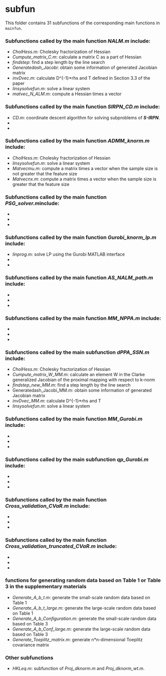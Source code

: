 # subfun
This folder contains 31 subfunctions of the corresponding main functions in `mainfun`.
### Subfunctions called by the main function *NALM.m* include: 
  - *CholHess.m*:  Cholesky fractorization of Hessian
  - *Cumpute_matrix_C.m*: calculate a matrix C as a part of Hessian
  - *findstep*: find a step length by the line search
  - *Generatedash_Jacobi*: obtain some information of generated Jacobian matrix
  - *invDvec.m*: calculate D^{-1}*rhs and T defined in Section 3.3 of the paper
  - *linsysolvefun.m*: solve a linear system
  - *matvec_N_ALM.m*: compute a Hessian times a vector
### Subfunctions called by the main function *SIRPN_CD.m* include: 
  - *CD.m*: coordinate descent algorithm for solving subproblems of ***S-IRPN***.
  -
  -
### Subfunctions called by the main function *ADMM_knorm.m* include: 
  - *CholHess.m*:  Cholesky fractorization of Hessian
  - *linsysolvefun.m*: solve a linear system 
  - *Matvecmu.m*: compute a matrix times a vector when the sample size is not greater that the feature size
  - *Matvecnx.m*: compute a matrix times a vector when the sample size is greater that the feature size
### Subfunctions called by the main function *PSG_solver.m*include: 
  - 
  -
  -
### Subfunctions called by the main function *Gurobi_knorm_lp.m* include: 
  - *linprog.m*: solve LP using the Gurobi MATLAB interface
  -
  -
### Subfunctions called by the main function *AS_NALM_path.m* include: 
  - 
  -
  -
### Subfunctions called by the main function *MM_NPPA.m* include: 
  - 
  -
  -
### Subfunctions called by the main subfunction *dPPA_SSN.m* include: 
  - *CholHess.m*:  Cholesky fractorization of Hessian 
  - *Cumpute_matrix_W_MM.m*: calculate an element W in the Clarke generalized Jacobian of the proximal mapping with respect to k-norm
  - *findstep_new_MM.m*: find a step length by the line search
  - Generatedash_Jacobi_MM.m: obtain some information of generated Jacobian matrix
  - *invDvec_MM.m*: calculate D^{-1}*rhs and T 
  - *linsysolvefun.m*: solve a linear system
### Subfunctions called by the main function *MM_Gurobi.m* include: 
  - 
  -
  -
### Subfunctions called by the main subfunction *qp_Gurobi.m* include:
  - 
  -
  -
### Subfunctions called by the main function *Cross_validation_CVaR.m* include:  
  - 
  -
  -
### Subfunctions called by the main function *Cross_validation_truncated_CVaR.m* include:  
  - 
  -
  -
  
  
  
### functions for generating random data based on Table 1 or Table 3 in the supplementary materials
  - *Generate_A_b_t.m*: generate the small-scale random data based on Table 1 
  - *Generate_A_b_t_large.m*: generate the large-scale random data based on Table 1 
  - *Generate_A_b_Configuration.m*: generate the small-scale random data based on Table 3
  - *Generate_A_b_Conf_large.m*: generate the large-scale random data based on Table 3 
  - *Generate_Toeplitz_matrix.m*: generate n*n-dimensional Toeplitz covariance matrix
### Other subfunctions
  - *HKLeq.m*: subfunction of *Proj_dknorm.m* and *Proj_dknorm_wt.m*.
 
